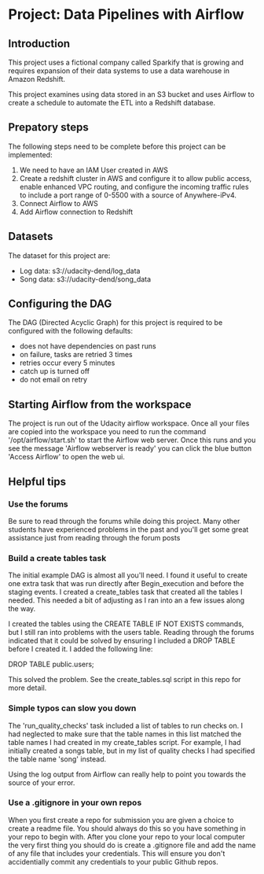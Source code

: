 # Project: Data Pipelines with Airflow


## Introduction

This project uses a fictional company called Sparkify that is growing and requires expansion of their data systems to use a data warehouse in Amazon Redshift.

This project examines using data stored in an S3 bucket and uses Airflow to create a schedule to automate the ETL into a 
Redshift database.


## Prepatory steps

The following steps need to be complete before this project can be implemented:

1. We need to have an IAM User created in AWS
2. Create a redshift cluster in AWS and configure it to allow public access, enable enhanced VPC routing, and configure the incoming traffic rules to include a port range of 0-5500 with a source of Anywhere-iPv4.
3. Connect Airflow to AWS
4. Add Airflow connection to Redshift


## Datasets

The dataset for this project are:

- Log data: s3://udacity-dend/log_data
- Song data: s3://udacity-dend/song_data


## Configuring the DAG

The DAG (Directed Acyclic Graph) for this project is required to be configured with the following defaults:

- does not have dependencies on past runs
- on failure, tasks are retried 3 times
- retries occur every 5 minutes
- catch up is turned off
- do not email on retry

## Starting Airflow from the workspace

The project is run out of the Udacity airflow workspace. Once all your files are copied into the workspace you need to run the command '/opt/airflow/start.sh' to start the Airflow web server. Once this runs and you see the message 'Airflow webserver is ready' you can click the blue button 'Access Airflow' to open the web ui. 


## Helpful tips

### Use the forums
Be sure to read through the forums while doing this project. Many other students have experienced problems in the past and you'll get some great assistance just from reading through the forum posts

### Build a create tables task
The initial example DAG is almost all you'll need. I found it useful to create one extra task that was run directly after Begin_execution and before the staging events. I created a create_tables task that created all the tables I needed. This needed a bit of adjusting as I ran into an a few issues along the way. 

I created the tables using the CREATE TABLE IF NOT EXISTS commands, but I still ran into problems with the users table. Reading through the forums indicated that it could be solved by ensuring I included a DROP TABLE before I created it. I added the following line:

DROP TABLE public.users;

This solved the problem. See the create_tables.sql script in this repo for more detail.

### Simple typos can slow you down
The 'run_quality_checks' task included a list of tables to run checks on. I had neglected to make sure that the table names in this list matched the table names I had created in my create_tables script. For example, I had initially created a songs table, but in my list of quality checks I had specified the table name 'song' instead. 

Using the log output from Airflow can really help to point you towards the source of your error. 

### Use a .gitignore in your own repos
When you first create a repo for submission you are given a choice to create a readme file. You should always do this so you have something in your repo to begin with. After you clone your repo to your local computer the very first thing you should do is create a .gitignore file and add the name of any file that includes your credentials. This will ensure you don't accidentially commit any credentials to your public Github repos.
